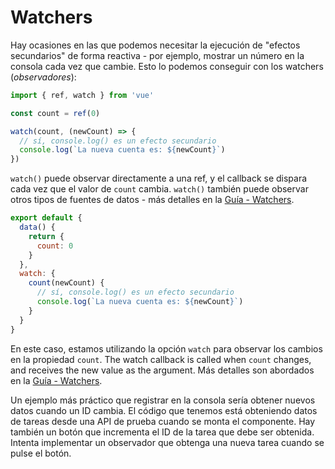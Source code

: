 # Watchers

Hay ocasiones en las que podemos necesitar la ejecución de "efectos secundarios" de forma reactiva - por ejemplo, mostrar un número en la consola cada vez que cambie. Esto lo podemos conseguir con los watchers (*observadores*):

<div class="composition-api">

```js
import { ref, watch } from 'vue'

const count = ref(0)

watch(count, (newCount) => {
  // sí, console.log() es un efecto secundario
  console.log(`La nueva cuenta es: ${newCount}`)
})
```

`watch()` puede observar directamente a una ref, y el callback se dispara cada vez que el valor de `count` cambia. `watch()` también puede observar otros tipos de fuentes de datos - más detalles en la <a target="_blank" href="/guide/essentials/watchers.html">Guía - Watchers</a>.

</div>
<div class="options-api">

```js
export default {
  data() {
    return {
      count: 0
    }
  },
  watch: {
    count(newCount) {
      // sí, console.log() es un efecto secundario
      console.log(`La nueva cuenta es: ${newCount}`)
    }
  }
}
```

En este caso, estamos utilizando la opción `watch` para observar los cambios en la propiedad `count`. The watch callback is called when `count` changes, and receives the new value as the argument. Más detalles son abordados en la <a target="_blank" href="/guide/essentials/watchers.html">Guía - Watchers</a>.

</div>

Un ejemplo más práctico que registrar en la consola sería obtener nuevos datos cuando un ID cambia. El código que tenemos está obteniendo datos de tareas desde una API de prueba cuando se monta el componente. Hay también un botón que incrementa el ID de la tarea que debe ser obtenida. Intenta implementar un observador que obtenga una nueva tarea cuando se pulse el botón.
